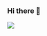 ### Hi there 👋

<a href="버튼을 눌렀을 때 이동할 링크" target="_blank"><img src="https://img.shields.io/badge/42-#000000?style=뱃지모양&logo=로고&logoColor=로고색상"/></a>

<!--
**highlyko17/highlyko17** is a ✨ _special_ ✨ repository because its `README.md` (this file) appears on your GitHub profile.

Here are some ideas to get you started:

- 🔭 I’m currently working on ...
- 🌱 I’m currently learning ...
- 👯 I’m looking to collaborate on ...
- 🤔 I’m looking for help with ...
- 💬 Ask me about ...
- 📫 How to reach me: ...
- 😄 Pronouns: ...
- ⚡ Fun fact: ...
-->
